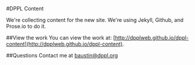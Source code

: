 #DPPL Content

We're collecting content for the new site. We're using Jekyll, Github, and Prose.io to do it.

##View the work
You can view the work at: [http://dpplweb.github.io/dppl-content](http://dpplweb.github.io/dppl-content).

##Questions
Contact me at baustin@dppl.org
